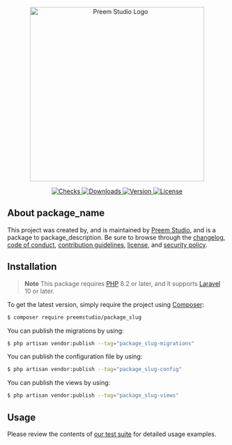 <p align="center">
    <a href="https://preem.studio" target="_blank">
        <img src="https://raw.githubusercontent.com/PreemStudio/assets/main/logo-text.svg" width="400" alt="Preem Studio Logo" />
    </a>
</p>

<p align="center">
    <a href="https://github.com/PreemStudio/package_slug/actions">
        <img src="https://badge.sh/github/check-runs/PreemStudio/package_slug" alt="Checks" />
    </a>
    <a href="https://packagist.org/packages/preemstudio/package_slug">
        <img src="https://badge.sh/packagist/downloads/PreemStudio/package_slug" alt="Downloads" />
    </a>
    <a href="https://packagist.org/packages/preemstudio/package_slug">
        <img src="https://badge.sh/packagist/version/PreemStudio/package_slug" alt="Version" />
    </a>
    <a href="https://packagist.org/packages/preemstudio/package_slug">
        <img src="https://badge.sh/packagist/license/PreemStudio/package_slug" alt="License" />
    </a>
</p>

## About package_name

This project was created by, and is maintained by [Preem Studio](https://github.com/PreemStudio), and is a package to package_description. Be sure to browse through the [changelog](CHANGELOG.md), [code of conduct](.github/CODE_OF_CONDUCT.md), [contribution guidelines](.github/CONTRIBUTING.md), [license](LICENSE), and [security policy](.github/SECURITY.md).

## Installation

> **Note**
> This package requires [PHP](https://www.php.net/) 8.2 or later, and it supports [Laravel](https://laravel.com/) 10 or later.

To get the latest version, simply require the project using [Composer](https://getcomposer.org/):

```bash
$ composer require preemstudio/package_slug
```

You can publish the migrations by using:

```bash
$ php artisan vendor:publish --tag="package_slug-migrations"
```

You can publish the configuration file by using:

```bash
$ php artisan vendor:publish --tag="package_slug-config"
```

You can publish the views by using:

```bash
$ php artisan vendor:publish --tag="package_slug-views"
```

## Usage

Please review the contents of [our test suite](/tests) for detailed usage examples.
